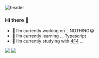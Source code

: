 ![header](https://capsule-render.vercel.app/api?type=cylinder&color=f7f1ab&height=150&animation=twinkling&desc=welcomt%20to%20my%20profile&section=header&text=SHINNH2s%20render&fontSize=40&fontColor=74312d)


### Hi there 👋

- 🔭 I’m currently working on ...NOTHING😂
- 🌱 I’m currently learning ... Typescript
- 👯 I’m currently studying with [4F4](https://github.com/4F4-Association) ...

<a href="https://velog.io/@shinnh2" target="_blank"><img src="https://img.shields.io/badge/velog-20C997?style=flat-square&logo=velog&logoColor=000"/></a>
<a href="https://velog.io/@shinnh2" target="_blank"><img src="https://img.shields.io/badge/velog-20C997?style=for-the-badge&logo=velog&logoColor=000"/></a>
